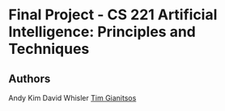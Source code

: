 # Final Project - CS 221 Artificial Intelligence: Principles and Techniques

## Authors
Andy Kim
David Whisler
[Tim Gianitsos](https://github.com/timgianitsos)

